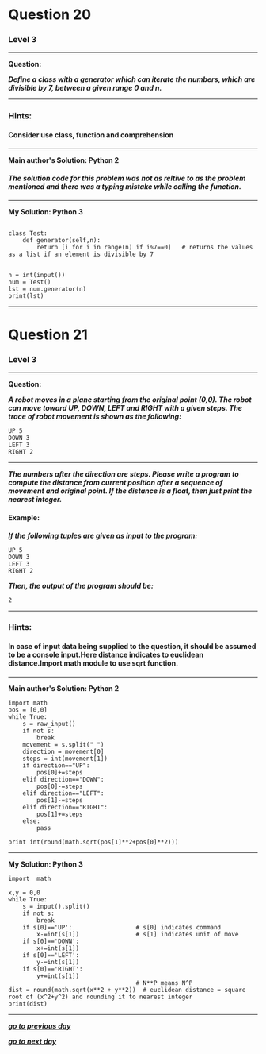 # Question 20
### Level 3
--------------------

**Question:**

***Define a class with a generator which can iterate the numbers, which are divisible by 7, between a given range 0 and n.***

----------------------
### Hints:
#### Consider use class, function and comprehension 

-------------------
**Main author's Solution: Python 2**
#### ***The solution code for this problem was not as reltive to as the problem mentioned and there was a typing mistake while calling the function.***

----------------
**My Solution: Python 3**
```

class Test:
    def generator(self,n):
        return [i for i in range(n) if i%7==0]   # returns the values as a list if an element is divisible by 7


n = int(input())
num = Test()
lst = num.generator(n)
print(lst)

```
----------------------
# Question 21
### Level 3
--------------------

**Question:**

***A robot moves in a plane starting from the original point (0,0). The robot can move toward UP, DOWN, LEFT and RIGHT with a given steps. The trace of robot movement is shown as the following:***
```
UP 5
DOWN 3
LEFT 3
RIGHT 2
```
----------------------
***The numbers after the direction are steps. Please write a program to compute the distance from current position after a sequence of movement and original point. If the distance is a float, then just print the nearest integer.***

#### Example:
***If the following tuples are given as input to the program:***
```
UP 5
DOWN 3
LEFT 3
RIGHT 2
```
***Then, the output of the program should be:***

```
2
```
----------------------
### Hints:
#### In case of input data being supplied to the question, it should be assumed to be a console input.Here distance indicates to euclidean distance.Import math module to use sqrt function.
-----------------------
**Main author's Solution: Python 2**
```
import math
pos = [0,0]
while True:
    s = raw_input()
    if not s:
        break
    movement = s.split(" ")
    direction = movement[0]
    steps = int(movement[1])
    if direction=="UP":
        pos[0]+=steps
    elif direction=="DOWN":
        pos[0]-=steps
    elif direction=="LEFT":
        pos[1]-=steps
    elif direction=="RIGHT":
        pos[1]+=steps
    else:
        pass

print int(round(math.sqrt(pos[1]**2+pos[0]**2)))
```
----------------
**My Solution: Python 3**
```
import  math

x,y = 0,0
while True:
    s = input().split()
    if not s:
        break
    if s[0]=='UP':                  # s[0] indicates command
        x-=int(s[1])                # s[1] indicates unit of move
    if s[0]=='DOWN':
        x+=int(s[1])
    if s[0]=='LEFT':
        y-=int(s[1])
    if s[0]=='RIGHT':
        y+=int(s[1])
                                    # N**P means N^P
dist = round(math.sqrt(x**2 + y**2))  # euclidean distance = square root of (x^2+y^2) and rounding it to nearest integer
print(dist)
```
------------------

[***go to previous day***](https://github.com/darkprinx/100-plus-Python-programming-exercises-extended/blob/master/Status/Day%206.md "Day 6")

[***go to next day***](https://github.com/darkprinx/100-plus-Python-programming-exercises-extended/blob/master/Status/Day%208.md "Day 8")

